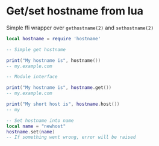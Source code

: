 # Get/set hostname from lua

Simple ffi wrapper over `gethostname(2)` and `sethostname(2)`

```lua
local hostname = require 'hostname'

-- Simple get hostname

print("My hostname is", hostname())
-- my.example.com

-- Module interface

print("My hostname is", hostname.get())
-- my.example.com

print("My short host is", hostname.host())
-- my

-- Set hostname into name
local name = "newhost"
hostname.set(name)
-- If something went wrong, error will be raised
```